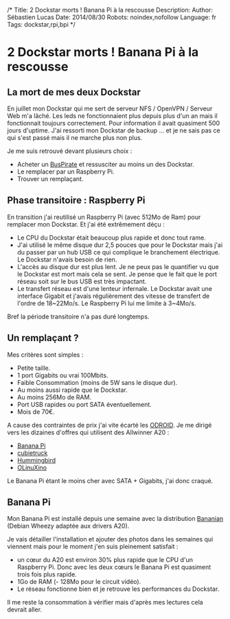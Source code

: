 /*
Title: 2 Dockstar morts ! Banana Pi à la rescousse
Description: 
Author: Sébastien Lucas
Date: 2014/08/30
Robots: noindex,nofollow
Language: fr
Tags: dockstar,rpi,bpi
*/
# 2 Dockstar morts ! Banana Pi à la rescousse

## La mort de mes deux Dockstar

En juillet mon Dockstar qui me sert de serveur NFS / OpenVPN / Serveur Web m'a lâché. Les leds ne fonctionnaient plus depuis plus d'un an mais il fonctionnait toujours correctement. Pour information il avait quasiment 500 jours d'uptime. J'ai ressorti mon Dockstar de backup ... et je ne sais pas ce qui s'est passé mais il ne marche plus non plus.

Je me suis retrouvé devant plusieurs choix :
 * Acheter un [BusPirate](http://dangerousprototypes.com/docs/Bus_Pirate) et ressusciter au moins un des Dockstar.
 * Le remplacer par un Raspberry Pi.
 * Trouver un remplaçant.

## Phase transitoire : Raspberry Pi

En transition j'ai reutilisé un Raspberry Pi (avec 512Mo de Ram) pour remplacer mon Dockstar. Et j'ai été extrêmement déçu :
 * Le CPU du Dockstar était beaucoup plus rapide et donc tout rame.
 * J'ai utilisé le même disque dur 2,5 pouces que pour le Dockstar mais j'ai du passer par un hub USB ce qui complique le branchement électrique. Le Dockstar n'avais besoin de rien.
 * L'accès au disque dur est plus lent. Je ne peux pas le quantifier vu que le Dockstar est mort mais cela se sent. Je pense que le fait que le port réseau soit sur le bus USB est très impactant.
 * Le transfert réseau est d'une lenteur infernale. Le Dockstar avait une interface Gigabit et j'avais régulièrement des vitesse de transfert de l'ordre de 18~22Mo/s. Le Raspberry Pi lui me limite à 3~4Mo/s.

Bref la période transitoire n'a pas duré longtemps.

## Un remplaçant ?

Mes critères sont simples :
 * Petite taille.
 * 1 port Gigabits ou vrai 100Mbits.
 * Faible Consommation (moins de 5W sans le disque dur).
 * Au moins aussi rapide que le Dockstar.
 * Au moins 256Mo de RAM.
 * Port USB rapides ou port SATA éventuellement.
 * Mois de 70€.

A cause des contraintes de prix j'ai vite écarté les [ODROID](http://www.hardkernel.com/main/main.php). Je me dirigé vers les dizaines d'offres qui utilisent des Allwinner A20 :
 * [Banana Pi](http://www.banana-pi.com/eindex.asp)
 * [cubietruck](http://cubieboard.org/tag/cubietruck/)
 * [Hummingbird](http://linux-sunxi.org/Merrii_Hummingbird_A20)
 * [OLinuXino](https://www.olimex.com/Products/OLinuXino/A20/)

Le Banana Pi étant le moins cher avec SATA + Gigabits, j'ai donc craqué.

## Banana Pi

Mon Banana Pi est installé depuis une semaine avec la distribution [Bananian](http://www.bananian.org/) (Debian Wheezy adaptée aux drivers A20).

Je vais détailler l'installation et ajouter des photos dans les semaines qui viennent mais pour le moment j'en suis pleinement satisfait :
 * un cœur du A20 est environ 30% plus rapide que le CPU d'un Raspberry Pi. Donc avec les deux cœurs le Banana Pi est quasiment trois fois plus rapide.
 * 1Go de RAM (- 128Mo pour le circuit vidéo).
 * Le réseau fonctionne bien et je retrouve les performances du Dockstar.

Il me reste la consommation à vérifier mais d'après mes lectures cela devrait aller.